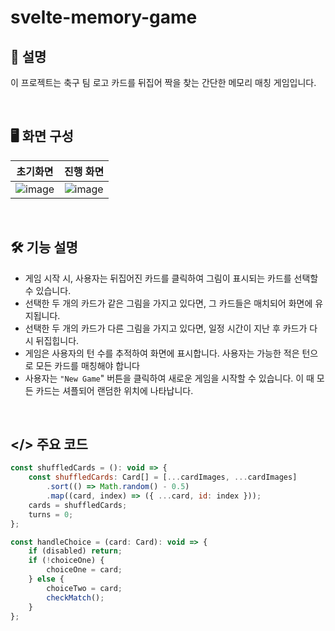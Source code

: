 # svelte-memory-game

## 💬 설명

이 프로젝트는 축구 팀 로고 카드를 뒤집어 짝을 찾는 간단한 메모리 매칭 게임입니다.

&nbsp;

## 🖥️ 화면 구성

| 초기화면 | 진행 화면|
|:----:|:----:|
| ![image](https://github.com/kmseunh/svelte-projects/assets/105186724/4a8f55e7-e688-4fe7-9430-d478333a142a) | ![image](https://github.com/kmseunh/svelte-projects/assets/105186724/78acf7be-638a-4215-83bb-fdd779570d71) |

&nbsp;

## 🛠️ 기능 설명

- 게임 시작 시, 사용자는 뒤집어진 카드를 클릭하여 그림이 표시되는 카드를 선택할 수 있습니다.
- 선택한 두 개의 카드가 같은 그림을 가지고 있다면, 그 카드들은 매치되어 화면에 유지됩니다.
- 선택한 두 개의 카드가 다른 그림을 가지고 있다면, 일정 시간이 지난 후 카드가 다시 뒤집힙니다.
- 게임은 사용자의 턴 수를 추적하여 화면에 표시합니다. 사용자는 가능한 적은 턴으로 모든 카드를 매칭해야 합니다
- 사용자는 `"New Game`" 버튼을 클릭하여 새로운 게임을 시작할 수 있습니다. 이 때 모든 카드는 셔플되어 랜덤한 위치에 나타납니다.

&nbsp;

## </> 주요 코드

```js
const shuffledCards = (): void => {
    const shuffledCards: Card[] = [...cardImages, ...cardImages]
        .sort(() => Math.random() - 0.5)
        .map((card, index) => ({ ...card, id: index }));
    cards = shuffledCards;
    turns = 0;
};

const handleChoice = (card: Card): void => {
    if (disabled) return;
    if (!choiceOne) {
        choiceOne = card;
    } else {
        choiceTwo = card;
        checkMatch();
    }
};
```
